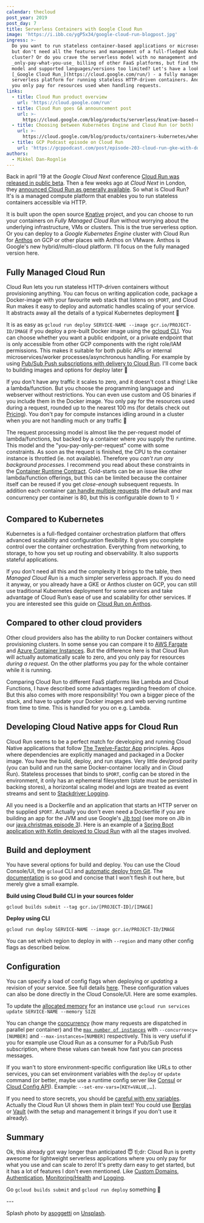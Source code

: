 ```yaml
---
calendar: thecloud
post_year: 2019
post_day: 7
title: Serverless Containers with Google Cloud Run
image: 'https://i.ibb.co/ygP5x34/google-cloud-run-blogpost.jpg'
ingress: >-
  Do you want to run stateless container-based applications or microservices,
  but don't need all the features and management of a full-fledged Kubernetes
  cluster? Or do you crave the serverless model with no management and
  _only-pay-what-you-use_ billing of other FaaS platforms, but find the runtime
  model and supported languages/versions too limited? Let's have a look at
  [_Google Cloud Run_](https://cloud.google.com/run/) - a fully managed
  serverless platform for running stateless HTTP-driven containers. And where
  you only pay for resources used when handling requests.
links:
  - title: Cloud Run product overview
    url: 'https://cloud.google.com/run'
  - title: Cloud Run goes GA announcement post
    url: >-
      https://cloud.google.com/blog/products/serverless/knative-based-cloud-run-services-are-ga
  - title: Choosing between Kubernetes Engine and Cloud Run (or both)
    url: >-
      https://cloud.google.com/blog/products/containers-kubernetes/when-to-use-google-kubernetes-engine-vs-cloud-run-for-containers
  - title: GCP Podcast episode on Cloud Run
    url: 'https://gcppodcast.com/post/episode-203-cloud-run-gke-with-donna-malayeri/'
authors:
  - Mikkel Dan-Rognlie
---
```

Back in april '19 at the _Google Cloud Next_ conference [Cloud Run was released in public beta](https://cloud.google.com/blog/products/serverless/announcing-cloud-run-the-newest-member-of-our-serverless-compute-stack). Then a few weeks ago at _Cloud Next_ in London, they [announced Cloud Run as generally available](https://cloud.google.com/blog/products/serverless/knative-based-cloud-run-services-are-ga). So what is Cloud Run? It's is a managed compute platform that enables you to run stateless containers accessible via HTTP.

It is built upon the open source [Knative](https://knative.dev/) project, and you can choose to run your containers on _Fully Managed Cloud Run_ without worrying about the underlying infrastructure, VMs or clusters. This is the true serverless option. Or you can deploy to a _Google Kubernetes Engine_ cluster with Cloud Run for [Anthos](https://cloud.google.com/anthos/) on GCP or other places with Anthos on VMware. Anthos is Google's new hybrid/multi-cloud platform. I'll focus on the fully managed version here.

## Fully Managed Cloud Run

Cloud Run lets you run stateless HTTP-driven containers without provisioning anything. You can focus on writing application code, package a Docker-image with your favourite web stack that listens on `$PORT`, and Cloud Run makes it easy to deploy and automatic handles scaling of your service. It abstracts away all the details of a typical Kubernetes deployment 🤯

It is as easy as `gcloud run deploy SERVICE-NAME --image gcr.io/PROJECT-ID/IMAGE` if you deploy a pre-built Docker image using the [gcloud CLI](https://cloud.google.com/sdk/docs/). You can choose whether you want a public endpoint, or a private endpoint that is only accessible from other GCP components with the right role/IAM permissions. This makes it suitable for both public APIs or internal microservices/worker processes/asynchronous handling. For example by using [Pub/Sub Push subscriptions with delivery to Cloud Run](https://cloud.google.com/run/docs/triggering/pubsub-push). I'll come back to building images and options for deploy later 🚀 

If you don't have any traffic it scales to zero, and it doesn't cost a thing! Like a lambda/function. But you choose the programming language and webserver without restrictions. You can even use custom and OS binaries if you include them in the Docker image. You only pay for the resources used during a request, rounded up to the nearest 100 ms (for details check out [Pricing](https://cloud.google.com/run/pricing)). You don't pay for compute instances idling around in a cluster when you are not handling much or any traffic 🎉

The request processing model is almost like the per-request model of lambda/functions, but backed by a container where _you_ supply the runtime. This model and the "you-pay-only-per-request" come with some constraints. As soon as the request is finished, the CPU to the container instance is throttled (ie. not available). Therefore you _can't run any background processes._ I recommend you read about these constraints in the [Container Runtime Contract](https://cloud.google.com/run/docs/reference/container-contract). Cold-starts can be an issue like other lambda/function offerings, but this can be limited because the container itself can be reused if you get _close-enough_ subsequent requests. In addition each container [can handle multiple requests](https://cloud.google.com/run/docs/about-concurrency) (the default and max concurrency per container is 80, but this is configurable down to 1) ⚡️

## Compared to Kubernetes

Kubernetes is a full-fledged container orchestration platform that offers advanced scalability and configuration flexibility. It gives you complete control over the container orchestration. Everything from networking, to storage, to how you set up routing and observability. It also supports stateful applications. 

If you don't need all this and the complexity it brings to the table, then _Managed Cloud Run_ is a much simpler serverless approach. If you do need it anyway, or you already have a GKE or Anthos cluster on GCP, you can still use traditional Kubernetes deployment for some services and take advantage of Cloud Run’s ease of use and scalability for other services. If you are interested see this guide on [Cloud Run on Anthos](https://cloud.google.com/run/docs/quickstarts/prebuilt-deploy-gke).

## Compared to other cloud providers

Other cloud providers also has the ability to run Docker containers without provisioning clusters. In some sense you can compare it to [AWS Fargate](https://aws.amazon.com/fargate/) and [Azure Container Instances](https://azure.microsoft.com/en-us/services/container-instances/). But the difference here is that Cloud Run will actually automatically scale to zero, and you only pay for resources _during a request_. On the other platforms you pay for the whole container while it is running.

Comparing Cloud Run to different FaaS platforms like Lambda and Cloud Functions, I have described some advantages regarding freedom of choice. But this also comes with more responsibility! You own a bigger piece of the stack, and have to update your Docker images and web serving runtime from time to time. This is handled for you on e.g. Lambda. 

## Developing Cloud Native apps for Cloud Run

Cloud Run seems to be a perfect match for developing and running Cloud Native applications that follow [The Twelve-Factor App](https://12factor.net/) principles. Apps where dependencies are explicitly managed and packaged in a Docker image. You have the build, deploy, and run stages. Very little dev/prod parity (you can build and run the same Docker-container locally and in Cloud Run). Stateless processes that binds to `$PORT`, config can be stored in the environment, it only has an ephemeral filesystem (state must be persisted in backing stores), a horizontal scaling model and logs are treated as event streams and sent to [Stackdriver Logging](https://cloud.google.com/logging/).   

All you need is a Dockerfile and an application that starts an HTTP server on the supplied `$PORT`. Actually you don't even need a Dockerfile if you are building an app for the JVM and use Google's [Jib tool](https://github.com/GoogleContainerTools/jib) (see more on Jib in our [java.christmas episode 3](https://java.christmas/2019/3)). Here is an example of a [Spring Boot application with Kotlin deployed to Cloud Run](https://codelabs.developers.google.com/codelabs/cloud-kotlin-jib-cloud-run/) with all the stages involved.

## Build and deployment

You have several options for build and deploy. You can use the Cloud Console/UI, the `gcloud` CLI and [automatic deploy from Git](https://cloud.google.com/run/docs/continuous-deployment-with-cloud-build). The [documentation](https://cloud.google.com/run/docs/building/containers) is so good and concise that I won't flesh it out here, but merely give a small example. 

**Build using Cloud Build CLI in your sources folder** 

`gcloud builds submit --tag gcr.io/[PROJECT-ID]/[IMAGE]`

**Deploy using CLI**

`gcloud run deploy SERVICE-NAME --image gcr.io/PROJECT-ID/IMAGE`

You can set which region to deploy in with `--region` and many other config flags as described below.

## Configuration

You can specify a load of config flags when deploying or _updating_ a revision of your service. See full details [here](https://cloud.google.com/sdk/gcloud/reference/run/deploy). These configuration values can also be done directly in the Cloud Console/UI. Here are some examples. 

To update the [allocated memory](https://cloud.google.com/run/docs/configuring/memory-limits) for an instance use `gcloud run services update SERVICE-NAME --memory SIZE` 

You can change the [concurrency](https://cloud.google.com/run/docs/configuring/concurrency) (how many requests are dispatched in parallel per container) and the [`max number of instances`](https://cloud.google.com/run/docs/configuring/max-instances) with `--concurrency=[NUMBER]` and `--max-instances=[NUMBER]` respectively. This is very useful if you for example use Cloud Run as a consumer for a Pub/Sub Push subscription, where these values can tweak how fast you can process messages. 

If you wan't to store environment-specific configuration like URLs to other services, you can set environment variables with the `deploy` or `update` command (or better, maybe use a runtime config server like [Consul](https://www.consul.io/) or [Cloud Config API](https://cloud.google.com/deployment-manager/runtime-configurator/reference/rest/)). Example: `--set-env-vars=[KEY=VALUE,…]`. 

If you need to store secrets, you should be [careful with env variables](https://diogomonica.com/2017/03/27/why-you-shouldnt-use-env-variables-for-secret-data/). Actually the Cloud Run UI shows them in plain text! You could use [Berglas](https://github.com/GoogleCloudPlatform/berglas) or [Vault](https://www.vaultproject.io/) (with the setup and management it brings if you don't use it already).

## Summary

Ok, this already got way longer than anticipated 😇 tl;dr: Cloud Run is pretty awesome for lightweight serverless applications where you only pay for what you use and can scale to zero! It's pretty darn easy to get started, but it has a lot of features I don't even mentioned. Like [Custom Domains](https://cloud.google.com/run/docs/mapping-custom-domains), [Authentication](https://cloud.google.com/run/docs/authenticating/overview), [Monitoring/Health](https://cloud.google.com/run/docs/monitoring) and [Logging](https://cloud.google.com/run/docs/logging).

Go `gcloud builds submit` and `gcloud run deploy` something 🚀  

\---

Splash photo by [asoggetti](https://unsplash.com/@asoggetti?utm_source=unsplash&utm_medium=referral&utm_content=creditCopyText) on [Unsplash](https://unsplash.com/?utm_source=unsplash&utm_medium=referral&utm_content=creditCopyText).
